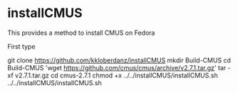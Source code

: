 # installCMUS
This provides a method to install CMUS on Fedora

First type

git clone https://github.com/kkloberdanz/installCMUS
mkdir Build-CMUS
cd Build-CMUS
'wget https://github.com/cmus/cmus/archive/v2.7.1.tar.gz'
tar -xf v2.7.1.tar.gz
cd cmus-2.7.1
chmod +x ../../installCMUS/installCMUS.sh
../../installCMUS/installCMUS.sh
